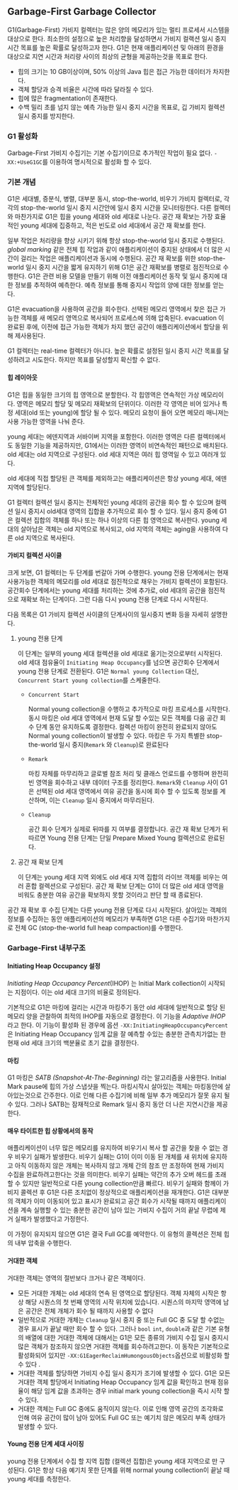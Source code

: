 ## Garbage-First Garbage Collector

G1(Garbage-First) 가비지 컬렉터는 많은 양의 메모리가 있는 멀티 프로세서 시스템을 대상으로 한다. 최소한의 설정으로 높은 처리향을 달성하면서 가비지 컬랙션 일시 중지 시간 목표를 높은 확률로 달성하고자 한다. G1은 현재 애플리케이션 및 아래의 환경을 대상으로 지연 시간과 처리량 사이의 최상의 균형을 제공하는것을 목표로 한다.

- 힙의 크기는 10 GB이상이며, 50% 이상의 Java 힙은 접근 가능한 데이터가 차지한다.
- 객체 할당과 승격 비율은 시간에 따라 달라질 수 있다.
- 힙에 많은 fragmentation이 존재한다.
- 수백 밀리 초를 넘지 않는 예측 가능한 일시 중지 시간을 목표로, 깁 가비지 컬렉션 일시 중지를 방지한다.

### G1 활성화

Garbage-First 가비지 수집기는 기본 수집기이므로 추가적인 작업이 필요 없다. `-XX:+UseG1GC`를 이용하여 명시적으로 활성화 할 수 있다.

### 기본 개념

G1은 세대별, 증분식, 병렬, 대부분 동시, stop-the-world, 비우기 가비지 컬렉터로, 각각의 stop-the-world 일시 중지 시간안에 일시 중지 시간을 모니터링한다. 다른 컬렉터와 마찬가지로 G1은 힙을 young 세대와 old 세대로 나눈다. 공간 재 확보는 가장 효율적인 young 세대에 집중하고, 적은 빈도로 old 세대에서 공간 재 확보를 한다.

일부 작업은 처리량을 향상 시키기 위해 항상 stop-the-world 일시 중지로 수행된다. *global marking* 같은 전체 힙 작업과 같이 애플리케이션이 중지된 상태에서  더 많은 시간이 걸리는 작업은 애플리케이션과 동시에 수행된다. 공간 재 확보를 위한 stop-the-world 일시 중지 시간을 짧게 유지하기 위해 G1은 공간 재확보를 병렬로 점진적으로 수행한다. G1은 관련 비용 모델을 만들기 위해 이전 애플리케이션 동작 및 일시 중지에 대한 정보를 추적하여 예측한다. 예측 정보를 통해 중지시 작업의 양에 대한 정보를 얻는다.

G1은 evacuation을 사용하여 공간을 회수한다. 선택된 메모리 영역에서 찾은 접근 가능한 객체를 새 메모리 영역으로 복사되어 프로세스에 의해 압축된다.  evacuation 이 완료된 후에, 이전에 접근 가능한 객체가 차지 했던 공간이 애플리케이션에서 할당을 위해 제사용된다.

G1 컬렉터는 real-time 컬렉터가 아니다. 높은 확률로 설정된 일시 중지 시간 목표를 달성하려고 시도한다. 하지만 목표를 달성할지 확신할 수 없다.

#### 힙 레이아웃

G1은 힙을 동일한 크기의 힙 영역으로 분할한다. 각 힙영역은 연속적인 가상 메모리이다. 영역은 메모리 할당 및 메모리 재확보의 단위이다. 이러한 각 영역은 비어 있거나 특정 세대(old 또는 young)에 할당 될 수 있다. 메모리 요청이 들어 오면 메모리 매니져는 사용 가능한 영역을 나눠 준다.

young 세대는 에덴지역과 서바이버 지역을 포함한다. 이러한 영역은 다른 컬렉터에서도 동일한 기능을 제공하지만, G1에서는 이러한 영역이 비연속적인 패턴으로 배치된다. old 세대는 old 지역으로 구성된다. old 세대 지역은 여러 힙 영역일 수 있고 여러개 있다.

old 세대에 직접 할당된 큰 객체를 제외하고는 애플리케이션은 항상 young 세대, 에덴 지역에 할당된다. 

G1 컬렉터 컬렉션 일시 중지는 전체적인 young 세대의 공간을 회수 할 수 있으며 컬렉션 일시 중지시 old세대 영역의 집합을 추가적으로 회수 할 수 있다. 일시 중지 중에 G1은 컬렉션 집합의 객체를 하나 또는 하나 이상의 다른 힙 영역으로 복사한다. young 세대의 살아남은 객체는 old 지역으로 복사되고, old 지역의 객체는 aging을 사용하여 다른 old 지역으로 복사된다.

#### 가비지 컬렉션 사이클

크게 보면, G1 컬렉터는 두 단계를 번갈아 가며 수행한다. young 전용 단계에서는 현재 사용가능한 객체의 메모리를 old 세대로 점진적으로 채우는 가비지 컬렉션이 포함된다. 공간회수 단계에서는 young 세대를 처리하는 것에 추가로, old 세대의 공간을 점진적으로  재확보 하는 단계이다. 그런 다음 다시 young 전용 단계로 다시 시작된다.

다음 목록은 G1 가비지 컬렉션 사이클의 단계사이의 일시중지 변화 등을 자세히 설명한다.

1. young 전용 단계

   이 단계는 일부의 young 세대 컬렉션을 old 세대로 옮기는것으로부터 시작된다. old 세대 점유율이 `Initiating Heap Occupancy`를 넘으면 공간회수 단계에서 young 전용 단계로 전환된다. G1은 `Normal young Collection` 대신, `Concurrent Start young collection`를 스케줄한다.

   - `Concurrent Start`

     Normal young collection을 수행하고 추가적으로 마킹 프로세스를 시작한다. 동시 마킹은 old 세대 영역에서 현재 도달 할 수있는 모든 객체를 다음 공간 회수 단계 동안 유지하도록 결정한다. 컬렉션 마킹이 완전히 완료되지 않아도 Normal young collection이 발생할 수 있다. 마킹은 두 가지 특별한 stop-the-world 일시 중지(`Remark` 와 `Cleanup`)로 완료된다

   - `Remark`

     마킹 자체를 마무리하고 글로벌 참조 처리 및 클래스 언로드를 수행하며 완전히 빈 영역을 회수하고 내부 데이터 구조를 정리한다. `Remark`와 `Cleanup` 사이 G1은 선택된 old 세대 영역에서 여유 공간을 동시에 회수 할 수 있도록 정보를 계산하며, 이는 `Cleanup` 일시 중지에서 마무리된다.

   - `Cleanup`

     공간 회수 단계가 실제로 뒤따를 지 여부를 결정합니다. 공간 재 확보 단계가 뒤 따르면 Young 전용 단계는 단일 Prepare Mixed Young 컬렉션으로 완료된다. 

2. 공간 재 확보 단계

   이 단계는 young 세대 지역 외에도 old 세대 지역 집합의 라이브 객체를 비우는 여러 혼합 컬렉션으로 구성된다. 공간 재 확보 단계는 G1이 더 많은 old 세대 영역을 비워도 충분한 여유 공간을 확보하지 못할 것이라고 판단 할 때 종료된다.

공간 재 확보 후 수집 단계는 다른 young 전용 단계로 다시 시작된다. 살아있는 객체의 정보를 수집하는 동안 애플리케이션의 메모리가 부족하면 G1은 다른 수집기와 마찬가지로 전체 GC (stop-the-world full heap compaction)를 수행한다.

### Garbage-First 내부구조

#### Initiating Heap Occupancy 설정

*Initiating Heap Occupancy Percent*(IHOP) 는 Initial Mark collection이 시작되는 지점이다. 이는 old 세대 크기의 비율로 정의된다.

기본적으로 G1은 마킹에 걸리는 시간과 마킹주기 동안 old 세대에 일반적으로 할당 된 메모리 양을 관찰하여 최적의 IHOP를 자동으로 결정한다. 이 기능을 *Adaptive IHOP* 라고 한다. 이 기능이 활성화 된 경우에 옵션 `-XX:InitiatingHeapOccupancyPercent`은 Initiating Heap Occupancy 임계 값을 잘 예측할 수있는 충분한 관측치가없는 한 현재 old 세대 크기의 백분율로 초기 값을 결정한다.

#### 마킹

G1 마킹은 *SATB (Snapshot-At-The-Beginning)* 라는 알고리즘을 사용한다. Initial Mark pause에 힙의 가상 스냅샷을 찍는다. 마킹시작시 살아있는 객체는 마킹동안에 살아있는것으로 간주한다. 이로 인해 다른 수집기에 비해 일부 추가 메모리가 잘못 유지 될 수 있다. 그러나 SATB는 잠재적으로 Remark 일시 중지 동안 더 나은 지연시간을 제공한다.

#### 매우 타이트한 힙 상황에서의 동작

애플리케이션이 너무 많은 메모리를 유지하여 비우기시 복사 할 공간을 찾을 수 없는 경우 비우기 실패가 발생한다. 비우기 실패는 G1이 이미 이동 된 개체를 새 위치에 유지하고 아직 이동하지 않은 개체는 복사하지 않고 개체 간의 참조 만 조정하여 현재 가비지 수집을 완료하려고한다는 것을 의미한다. 비우기 실패는 약간의 추가 오버 헤드를 초래할 수 있지만 일반적으로 다른 young collection만큼 빠르다. 비우기 실패와 함께이 가비지 콜렉션 후 G1은 다른 조치없이 정상적으로 애플리케이션을 재개한다. G1은 대부분의 객체가 이미 이동되어 있고 표시가 완료되고 공간 회수가 시작될 때까지 애플리케이션을 계속 실행할 수 있는 충분한 공간이 남아 있는 가비지 수집이 거의 끝날 무렵에 제거 실패가 발생했다고 가정한다.

이 가정이 유지되지 않으면 G1은 결국 Full GC를 예약한다. 이 유형의 콜렉션은 전체 힙의 내부 압축을 수행한다.

#### 거대한 객체

거대한 객체는 영역의 절반보다 크거나 같은 객체이다.

- 모든 거대한 개체는 old 세대의 연속 된 영역으로 할당된다. 객체 자체의 시작은 항상 해당 시퀀스의 첫 번째 영역의 시작 위치에 있습니다. 시퀀스의 마지막 영역에 남은 공간은 전체 개체가 회수 될 때까지 사용할 수 없다
- 일반적으로 거대한 개체는 `Cleanup` 일시 중지 중 또는 Full GC 중 도달 할 수없는 경우 표시가 끝날 때만 회수 할 수 있다. 그러나 `bool` `int`, `double`과 같은 기본 유형의 배열에 대한 거대한 객체에 대해서는 G1은 모든 종류의 가비지 수집 일시 중지시 많은 객체가 참조하지 않으면 거대한 객체를 회수하려고한다. 이 동작은 기본적으로 활성화되어 있지만 `-XX:G1EagerReclaimHumongousObjects`옵션으로 비활성화 할 수 있다 .
- 거대한 객체를 할당하면 가비지 수집 일시 중지가 조기에 발생할 수 있다. G1은 모든 거대한 객체 할당에서 Initiating Heap Occupancy 임계 값을 확인하고 현재 점유율이 해당 임계 값을 초과하는 경우 initial mark young collection을 즉시 시작 할 수 있다.
- 거대한 객체는 Full GC 중에도 움직이지 않는다. 이로 인해 영역 공간의 조각화로 인해 여유 공간이 많이 남아 있어도 Full GC 또는 예기치 않은 메모리 부족 상태가 발생할 수 있다.

#### Young 전용 단계 세대 사이징

young 전용 단계에서 수집 할 지역 집합 (컬렉션 집합)은 young 세대 지역으로 만 구성된다. G1은 항상 다음 예기치 못한 단계를 위해 normal young collection이 끝날 때 young 세대를 측정한다.